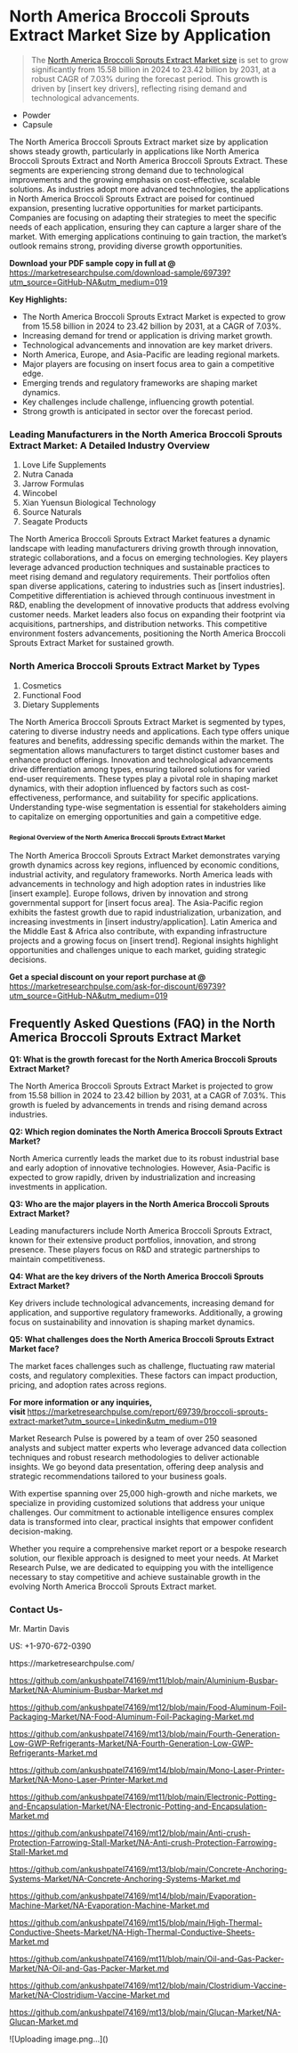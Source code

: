 <h1>North America Broccoli Sprouts Extract Market&nbsp;Size by Application</h1><blockquote><p>The <a href="https://marketresearchpulse.com/download-sample/69739?utm_source=GitHub-NA&amp;utm_medium=019">North America Broccoli Sprouts Extract Market size</a> is set to grow significantly from 15.58 billion in 2024 to 23.42 billion by 2031, at a robust CAGR of 7.03% during the forecast period. This growth is driven by [insert key drivers], reflecting rising demand and technological advancements.</p></blockquote><ul><li>Powder<li> Capsule</li></ul><p>The North America Broccoli Sprouts Extract market size by application shows steady growth, particularly in applications like North America Broccoli Sprouts Extract and North America Broccoli Sprouts Extract. These segments are experiencing strong demand due to technological improvements and the growing emphasis on cost-effective, scalable solutions. As industries adopt more advanced technologies, the applications in North America Broccoli Sprouts Extract are poised for continued expansion, presenting lucrative opportunities for market participants. Companies are focusing on adapting their strategies to meet the specific needs of each application, ensuring they can capture a larger share of the market. With emerging applications continuing to gain traction, the market’s outlook remains strong, providing diverse growth opportunities.</p><p><strong>Download your PDF sample copy in full at @ </strong><a href="https://marketresearchpulse.com/download-sample/69739?utm_source=GitHub-NA&amp;utm_medium=019">https://marketresearchpulse.com/download-sample/69739?utm_source=GitHub-NA&amp;utm_medium=019</a></p><p><strong>Key Highlights: </strong></p><ul><li>The North America Broccoli Sprouts Extract Market is expected to grow from 15.58 billion in 2024 to 23.42 billion by 2031, at a CAGR of 7.03%.</li><li>Increasing demand for trend or application is driving market growth.</li><li>Technological advancements and innovation are key market drivers.</li><li>North America, Europe, and Asia-Pacific are leading regional markets.</li><li>Major players are focusing on insert focus area to gain a competitive edge.</li><li>Emerging trends and regulatory frameworks are shaping market dynamics.</li><li>Key challenges include challenge, influencing growth potential.</li><li>Strong growth is anticipated in sector over the forecast period.</li></ul><h3>Leading Manufacturers in the North America Broccoli Sprouts Extract Market: A Detailed Industry Overview</h3><ol><li>Love Life Supplements</li><li>Nutra Canada</li><li>Jarrow Formulas</li><li>Wincobel</li><li>Xian Yuensun Biological Technology</li><li>Source Naturals</li><li>Seagate Products</li></ol><div class="flex max-w-full flex-col flex-grow"><div class="min-h-8 text-message flex w-full flex-col items-end gap-2 whitespace-normal break-words [.text-message+&amp;]:mt-5" dir="auto" data-message-author-role="assistant" data-message-id="fd8432e4-4910-450d-b182-61b7bfb0a01f" data-message-model-slug="gpt-4o"><div class="flex w-full flex-col gap-1 empty:hidden first:pt-[3px]"><div class="markdown prose w-full break-words dark:prose-invert light"><p>The North America Broccoli Sprouts Extract Market features a dynamic landscape with leading manufacturers driving growth through innovation, strategic collaborations, and a focus on emerging technologies. Key players leverage advanced production techniques and sustainable practices to meet rising demand and regulatory requirements. Their portfolios often span diverse applications, catering to industries such as [insert industries]. Competitive differentiation is achieved through continuous investment in R&amp;D, enabling the development of innovative products that address evolving customer needs. Market leaders also focus on expanding their footprint via acquisitions, partnerships, and distribution networks. This competitive environment fosters advancements, positioning the North America Broccoli Sprouts Extract Market for sustained growth.</p></div></div></div></div><h3>North America Broccoli Sprouts Extract Market by Types</h3><ol><li>Cosmetics<li> Functional Food<li> Dietary Supplements</li></ol><div class="flex max-w-full flex-col flex-grow"><div class="min-h-8 text-message flex w-full flex-col items-end gap-2 whitespace-normal break-words [.text-message+&amp;]:mt-5" dir="auto" data-message-author-role="assistant" data-message-id="084470be-0bb7-4664-bddf-5156b4f41249" data-message-model-slug="gpt-4o-mini"><div class="flex w-full flex-col gap-1 empty:hidden first:pt-[3px]"><div class="markdown prose w-full break-words dark:prose-invert light"><p>The North America Broccoli Sprouts Extract Market is segmented by types, catering to diverse industry needs and applications. Each type offers unique features and benefits, addressing specific demands within the market. The segmentation allows manufacturers to target distinct customer bases and enhance product offerings. Innovation and technological advancements drive differentiation among types, ensuring tailored solutions for varied end-user requirements. These types play a pivotal role in shaping market dynamics, with their adoption influenced by factors such as cost-effectiveness, performance, and suitability for specific applications. Understanding type-wise segmentation is essential for stakeholders aiming to capitalize on emerging opportunities and gain a competitive edge.</p></div></div></div></div><h3><span style="font-size: 11px;">Regional Overview of the North America Broccoli Sprouts Extract Market</span></h3><div class="flex max-w-full flex-col flex-grow"><div class="min-h-8 text-message flex w-full flex-col items-end gap-2 whitespace-normal break-words [.text-message+&amp;]:mt-5" dir="auto" data-message-author-role="assistant" data-message-id="e9038762-ce64-4e30-91c9-9bd413514231" data-message-model-slug="gpt-4o-mini"><div class="flex w-full flex-col gap-1 empty:hidden first:pt-[3px]"><div class="markdown prose w-full break-words dark:prose-invert light"><p>The North America Broccoli Sprouts Extract Market demonstrates varying growth dynamics across key regions, influenced by economic conditions, industrial activity, and regulatory frameworks. North America leads with advancements in technology and high adoption rates in industries like [insert example]. Europe follows, driven by innovation and strong governmental support for [insert focus area]. The Asia-Pacific region exhibits the fastest growth due to rapid industrialization, urbanization, and increasing investments in [insert industry/application]. Latin America and the Middle East &amp; Africa also contribute, with expanding infrastructure projects and a growing focus on [insert trend]. Regional insights highlight opportunities and challenges unique to each market, guiding strategic decisions.</p></div></div></div></div><p><strong>Get a special discount on your report purchase at @ </strong><a href="https://marketresearchpulse.com/ask-for-discount/69739?utm_source=GitHub-NA&amp;utm_medium=019">https://marketresearchpulse.com/ask-for-discount/69739?utm_source=GitHub-NA&amp;utm_medium=019</a></p><h2>Frequently Asked Questions (FAQ) in the North America Broccoli Sprouts Extract Market</h2><p><strong>Q1: What is the growth forecast for the North America Broccoli Sprouts Extract Market?</strong></p><p>The North America Broccoli Sprouts Extract Market is projected to grow from 15.58 billion in 2024 to 23.42 billion by 2031, at a CAGR of 7.03%. This growth is fueled by advancements in trends and rising demand across industries.</p><p><strong>Q2: Which region dominates the North America Broccoli Sprouts Extract Market?</strong></p><p>North America currently leads the market due to its robust industrial base and early adoption of innovative technologies. However, Asia-Pacific is expected to grow rapidly, driven by industrialization and increasing investments in application.</p><p><strong>Q3: Who are the major players in the North America Broccoli Sprouts Extract Market?</strong></p><p>Leading manufacturers include North America Broccoli Sprouts Extract, known for their extensive product portfolios, innovation, and strong presence. These players focus on R&amp;D and strategic partnerships to maintain competitiveness.</p><p><strong>Q4: What are the key drivers of the North America Broccoli Sprouts Extract Market?</strong></p><p>Key drivers include technological advancements, increasing demand for application, and supportive regulatory frameworks. Additionally, a growing focus on sustainability and innovation is shaping market dynamics.</p><p><strong>Q5: What challenges does the North America Broccoli Sprouts Extract Market face?</strong></p><p>The market faces challenges such as challenge, fluctuating raw material costs, and regulatory complexities. These factors can impact production, pricing, and adoption rates across regions.</p><p><strong>For more information or any inquiries, visit&nbsp;</strong><a href="https://marketresearchpulse.com/report/69739/broccoli-sprouts-extract-market?utm_source=Linkedin&utm_medium=019">https://marketresearchpulse.com/report/69739/broccoli-sprouts-extract-market?utm_source=Linkedin&utm_medium=019</a></p><p>Market Research Pulse is powered by a team of over 250 seasoned analysts and subject matter experts who leverage advanced data collection techniques and robust research methodologies to deliver actionable insights. We go beyond data presentation, offering deep analysis and strategic recommendations tailored to your business goals.</p><p>With expertise spanning over 25,000 high-growth and niche markets, we specialize in providing customized solutions that address your unique challenges. Our commitment to actionable intelligence ensures complex data is transformed into clear, practical insights that empower confident decision-making.</p><p>Whether you require a comprehensive market report or a bespoke research solution, our flexible approach is designed to meet your needs. At Market Research Pulse, we are dedicated to equipping you with the intelligence necessary to stay competitive and achieve sustainable growth in the evolving North America Broccoli Sprouts Extract market.</p><h3><strong>Contact Us-</strong></h3><p>Mr. Martin Davis</p><p>US: +1-970-672-0390</p><p>https://marketresearchpulse.com/</p><p><a href="https://github.com/ankushpatel74169/mt11/blob/main/Aluminium-Busbar-Market/NA-Aluminium-Busbar-Market.md">https://github.com/ankushpatel74169/mt11/blob/main/Aluminium-Busbar-Market/NA-Aluminium-Busbar-Market.md</a></p><p><a href="https://github.com/ankushpatel74169/mt12/blob/main/Food-Aluminum-Foil-Packaging-Market/NA-Food-Aluminum-Foil-Packaging-Market.md">https://github.com/ankushpatel74169/mt12/blob/main/Food-Aluminum-Foil-Packaging-Market/NA-Food-Aluminum-Foil-Packaging-Market.md</a></p><p><a href="https://github.com/ankushpatel74169/mt13/blob/main/Fourth-Generation-Low-GWP-Refrigerants-Market/NA-Fourth-Generation-Low-GWP-Refrigerants-Market.md">https://github.com/ankushpatel74169/mt13/blob/main/Fourth-Generation-Low-GWP-Refrigerants-Market/NA-Fourth-Generation-Low-GWP-Refrigerants-Market.md</a></p><p><a href="https://github.com/ankushpatel74169/mt14/blob/main/Mono-Laser-Printer-Market/NA-Mono-Laser-Printer-Market.md">https://github.com/ankushpatel74169/mt14/blob/main/Mono-Laser-Printer-Market/NA-Mono-Laser-Printer-Market.md</a></p><p><a href="https://github.com/ankushpatel74169/mt11/blob/main/Electronic-Potting-and-Encapsulation-Market/NA-Electronic-Potting-and-Encapsulation-Market.md">https://github.com/ankushpatel74169/mt11/blob/main/Electronic-Potting-and-Encapsulation-Market/NA-Electronic-Potting-and-Encapsulation-Market.md</a></p><p><a href="https://github.com/ankushpatel74169/mt12/blob/main/Anti-crush-Protection-Farrowing-Stall-Market/NA-Anti-crush-Protection-Farrowing-Stall-Market.md">https://github.com/ankushpatel74169/mt12/blob/main/Anti-crush-Protection-Farrowing-Stall-Market/NA-Anti-crush-Protection-Farrowing-Stall-Market.md</a></p><p><a href="https://github.com/ankushpatel74169/mt13/blob/main/Concrete-Anchoring-Systems-Market/NA-Concrete-Anchoring-Systems-Market.md">https://github.com/ankushpatel74169/mt13/blob/main/Concrete-Anchoring-Systems-Market/NA-Concrete-Anchoring-Systems-Market.md</a></p><p><a href="https://github.com/ankushpatel74169/mt14/blob/main/Evaporation-Machine-Market/NA-Evaporation-Machine-Market.md">https://github.com/ankushpatel74169/mt14/blob/main/Evaporation-Machine-Market/NA-Evaporation-Machine-Market.md</a></p><p><a href="https://github.com/ankushpatel74169/mt15/blob/main/High-Thermal-Conductive-Sheets-Market/NA-High-Thermal-Conductive-Sheets-Market.md">https://github.com/ankushpatel74169/mt15/blob/main/High-Thermal-Conductive-Sheets-Market/NA-High-Thermal-Conductive-Sheets-Market.md</a></p><p><a href="https://github.com/ankushpatel74169/mt11/blob/main/Oil-and-Gas-Packer-Market/NA-Oil-and-Gas-Packer-Market.md">https://github.com/ankushpatel74169/mt11/blob/main/Oil-and-Gas-Packer-Market/NA-Oil-and-Gas-Packer-Market.md</a></p><p><a href="https://github.com/ankushpatel74169/mt12/blob/main/Clostridium-Vaccine-Market/NA-Clostridium-Vaccine-Market.md">https://github.com/ankushpatel74169/mt12/blob/main/Clostridium-Vaccine-Market/NA-Clostridium-Vaccine-Market.md</a></p><p><a href="https://github.com/ankushpatel74169/mt13/blob/main/Glucan-Market/NA-Glucan-Market.md">https://github.com/ankushpatel74169/mt13/blob/main/Glucan-Market/NA-Glucan-Market.md</a></p>
![Uploading image.png…]()
